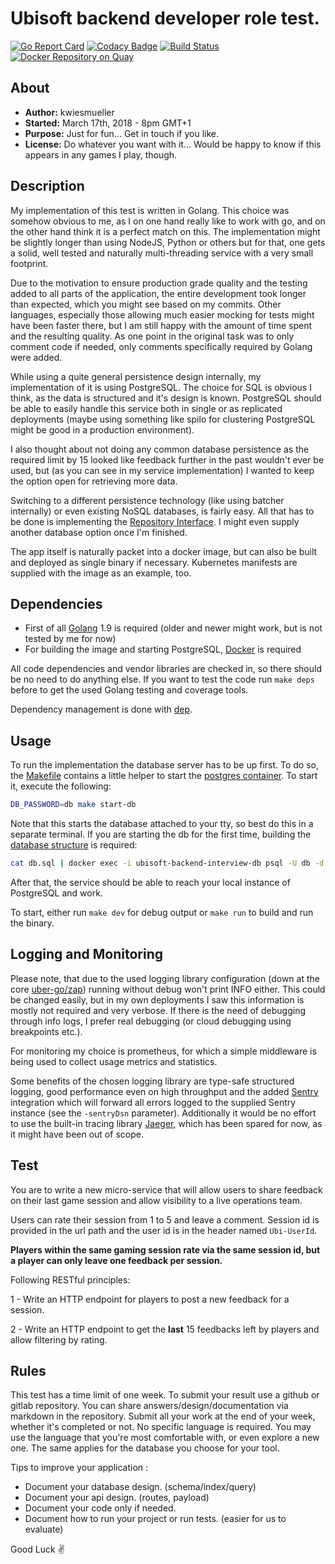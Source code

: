 # Ubisoft backend developer role test.
[![Go Report Card](https://goreportcard.com/badge/github.com/kwiesmueller/ubisoft-backend-interview)](https://goreportcard.com/report/github.com/kwiesmueller/ubisoft-backend-interview)
[![Codacy Badge](https://api.codacy.com/project/badge/Grade/dd692d4293644b1ca429a1f69001c225)](https://www.codacy.com/app/kwiesmueller/ubisoft-backend-interview?utm_source=github.com&amp;utm_medium=referral&amp;utm_content=kwiesmueller/ubisoft-backend-interview&amp;utm_campaign=Badge_Grade)
[![Build Status](https://travis-ci.org/kwiesmueller/ubisoft-backend-interview.svg?branch=master)](https://travis-ci.org/kwiesmueller/ubisoft-backend-interview)
[![Docker Repository on Quay](https://quay.io/repository/finch/ubisoft-backend-interview/status "Docker Repository on Quay")](https://quay.io/repository/finch/ubisoft-backend-interview)

## About

- **Author:** kwiesmueller
- **Started:** March 17th, 2018 - 8pm GMT+1
- **Purpose:** Just for fun... Get in touch if you like. 
- **License:** Do whatever you want with it...
Would be happy to know if this appears in any games I play, though.

## Description

My implementation of this test is written in Golang. This choice was somehow obvious to me, as I 
on one hand really like to work with go, and on the other hand think it is a perfect match on this.
The implementation might be slightly longer than using NodeJS, Python or others but for that, one gets a solid, well tested and naturally multi-threading service with a very small footprint.

Due to the motivation to ensure production grade quality and the testing added to all parts of the application, the entire development took longer than expected, which you might see based on my commits. Other languages, especially those allowing much easier mocking for tests might have been faster there, but I am still happy with the amount of time spent and the resulting quality.
As one point in the original task was to only comment code if needed, only comments specifically required by Golang were added.

While using a quite general persistence design internally, my implementation of it is using PostgreSQL.
The choice for SQL is obvious I think, as the data is structured and it's design is known.
PostgreSQL should be able to easily handle this service both in single or as replicated deployments (maybe using something like spilo for clustering PostgreSQL might be good in a production environment).

I also thought about not doing any common database persistence as the required limit by 15 looked like feedback further in the past wouldn't ever be used, but (as you can see in my service implementation) I wanted to keep the option open for retrieving more data.

Switching to a different persistence technology (like using batcher internally) or even existing NoSQL databases, is fairly easy. All that has to be done is implementing the [Repository Interface](pkg/feedback/repository.go). I might even supply another database option once I'm finished.

The app itself is naturally packet into a docker image, but can also be built and deployed as single binary if necessary. Kubernetes manifests are supplied with the image as an example, too.

## Dependencies

- First of all [Golang](https://golang.org/dl/) 1.9 is required (older and newer might work, but is not tested by me for now)
- For building the image and starting PostgreSQL, [Docker](https://www.docker.com/community-edition) is required

All code dependencies and vendor libraries are checked in, so there should be no need to do anything else. If you want to test the code run `make deps` before to get the used Golang testing and coverage tools.

Dependency management is done with [dep](https://github.com/golang/dep).

## Usage

To run the implementation the database server has to be up first. To do so, the [Makefile](Makefile) contains a little helper to start the [postgres container](helpers/make_db).
To start it, execute the following:
```bash
DB_PASSWORD=db make start-db
```
Note that this starts the database attached to your tty, so best do this in a separate terminal.
If you are starting the db for the first time, building the [database structure](db.sql) is required:
```bash
cat db.sql | docker exec -i ubisoft-backend-interview-db psql -U db -d db -
```
After that, the service should be able to reach your local instance of PostgreSQL and work.

To start, either run `make dev` for debug output or `make run` to build and run the binary.

## Logging and Monitoring

Please note, that due to the used logging library configuration (down at the core [uber-go/zap](go.uber.org/zap)) running without debug won't print INFO either. This could be changed easily, but in my own deployments I saw this information is mostly not required and very verbose. If there is the need of debugging through info logs, I prefer real debugging (or cloud debugging using breakpoints etc.).

For monitoring my choice is prometheus, for which a simple middleware is being used to collect usage metrics and statistics.

Some benefits of the chosen logging library are type-safe structured logging, good performance even on high throughput and the added [Sentry](https://sentry.io) integration which will forward all errors logged to the supplied Sentry instance (see the `-sentryDsn` parameter).
Additionally it would be no effort to use the built-in tracing library [Jaeger](github.com/uber/jaeger-lib), which has been spared for now, as it might have been out of scope.

## Test

You are to write a new micro-service that will allow users to share feedback on their last game session and allow visibility to a live operations team.

Users can rate their session from 1 to 5 and leave a comment. Session id is provided in the url path and the user id is in the header named `Ubi-UserId`.

**Players within the same gaming session rate via the same session id, but a player can only leave one feedback per session.**

Following RESTful principles:

1 - Write an HTTP endpoint for players to post a new feedback for a session.

2 - Write an HTTP endpoint to get the **last** 15 feedbacks left by players and allow filtering by rating.


## Rules

This test has a time limit of one week. To submit your result use a github or gitlab repository.
You can share answers/design/documentation via markdown in the repository.
Submit all your work at the end of your week, whether it's completed or not.
No specific language is required. You may use the language that you're most comfortable with, or even explore a new one. The same applies for the database you choose for your tool.


Tips to improve your application :
- Document your database design. (schema/index/query)
- Document your api design. (routes, payload)
- Document your code only if needed.
- Document how to run your project or run tests. (easier for us to evaluate)


Good Luck :v: